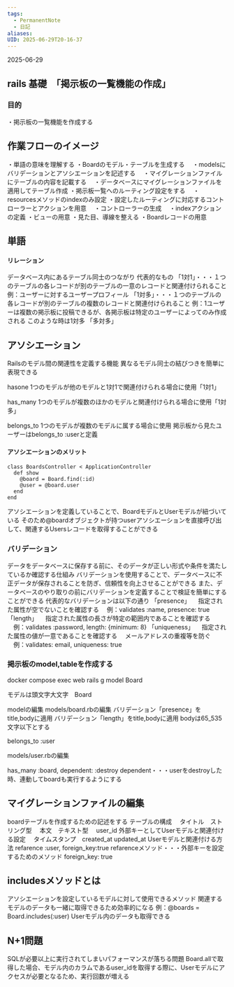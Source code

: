 ```yaml
---
tags:
  - PermanentNote
  - 日記
aliases: 
UID: 2025-06-29T20-16-37
---
```

2025-06-29
## rails 基礎　「掲示板の一覧機能の作成」

### 目的
・掲示板の一覧機能を作成する

## 作業フローのイメージ
・単語の意味を理解する
・Boardのモデル・テーブルを生成する
　・modelsにバリデーションとアソシエーションを記述する
　・マイグレーションファイルにテーブルの内容を記載する
　・データベースにマイグレーションファイルを適用してテーブル作成
・掲示板一覧へのルーティング設定をする
　・resourcesメソッドのindexのみ設定
・設定したルーティングに対応するコントローラーとアクションを用意
　・コントローラーの生成
　・indexアクションの定義
・ビューの用意
・見た目、導線を整える
・Boardレコードの用意


## 単語
#### リレーション
データベース内にあるテーブル同士のつながり
代表的なもの
「1対1」・・・１つのテーブルの各レコードが別のテーブルの一意のレコードと関連付けられること　例：ユーザーに対するユーザープロフィール
「1対多」・・・１つのテーブルの各レコードが別のテーブルの複数のレコードと関連付けられること
例：1ユーザーは複数の掲示板に投稿できるが、各掲示板は特定のユーザーによってのみ作成される
このような時は1対多
「多対多」

## アソシエーション

Railsのモデル間の関連性を定義する機能
異なるモデル同士の結びつきを簡単に表現できる

hasone
1つのモデルが他のモデルと1対1で関連付けられる場合に使用「1対1」

has_many
1つのモデルが複数のほかのモデルと関連付けられる場合に使用「1対多」

belongs_to
1つのモデルが複数のモデルに属する場合に使用
掲示板から見たユーザーはbelongs_to :userと定義

#### アソシエーションのメリット
```
class BoardsController < ApplicationController
  def show
    @board = Board.find(:id)
    @user = @board.user
  end
end
```
アソシエーションを定義していることで、BoardモデルとUserモデルが紐づいている
そのため@boardオブジェクトが持つuserアソシエーションを直接呼び出して、関連するUsersレコードを取得することができる

### バリデーション
データをデータベースに保存する前に、そのデータが正しい形式や条件を満たしているか確認する仕組み
バリデーションを使用することで、データベースに不正データが保存されることを防ぎ、信頼性を向上させることができる
また、データベースのやり取りの前にバリデーションを定義することで検証を簡単にすることができる
代表的なバリデーションは以下の通り
「presence」
　指定された属性が空でないことを確認する
　例：validates :name, presence: true
「length」
　指定された属性の長さが特定の範囲内であることを確認する
　例：validates :password, length: {minimum: 8}
「uniqueness」
　指定された属性の値が一意であることを確認する
　メールアドレスの重複等を防ぐ
　例：validates: email, uniqueness: true

### 掲示板のmodel,tableを作成する

docker compose exec web rails g model Board

モデルは頭文字大文字　Board

modelの編集
models/board.rbの編集
バリデーション「presence」をtitle,bodyに適用
バリデーション「length」をtitle,bodyに適用
bodyは65_535文字以下とする

belongs_to :user

models/user.rbの編集

has_many :board, dependent: :destroy
dependent・・・userをdestroyした時、連動してboardも実行するようにする


## マイグレーションファイルの編集

boardテーブルを作成するための記述をする
テーブルの構成
　タイトル　ストリング型
　本文　テキスト型
　user_id 外部キーとしてUserモデルと関連付ける設定
　タイムスタンプ　created_at updated_at
Userモデルと関連付ける方法
refarence :user, foreign_key:true
refarenceメソッド・・・外部キーを設定するためのメソッド
foreign_key: true 

## includesメソッドとは
アソシエーションを設定しているモデルに対して使用できるメソッド
関連するモデルのデータも一緒に取得できるため効率的になる
例：@boards = Board.includes(:user)
Userモデル内のデータも取得できる

## N+1問題
SQLが必要以上に実行されてしまいパフォーマンスが落ちる問題
Board.allで取得した場合、モデル内のカラムであるuser_idを取得する際に、Userモデルにアクセスが必要となるため、実行回数が増える

